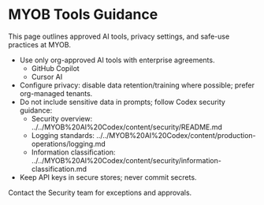 # MYOB Tools Guidance

This page outlines approved AI tools, privacy settings, and safe-use practices at MYOB.

- Use only org-approved AI tools with enterprise agreements.
  - GitHub Copilot
  - Cursor AI
- Configure privacy: disable data retention/training where possible; prefer org-managed tenants.
- Do not include sensitive data in prompts; follow Codex security guidance:
  - Security overview: ../../MYOB%20AI%20Codex/content/security/README.md
  - Logging standards: ../../MYOB%20AI%20Codex/content/production-operations/logging.md
  - Information classification: ../../MYOB%20AI%20Codex/content/security/information-classification.md
- Keep API keys in secure stores; never commit secrets.

Contact the Security team for exceptions and approvals.
